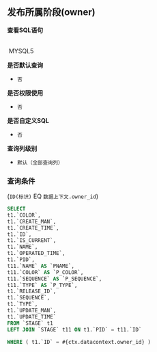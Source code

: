 ## 发布所属阶段(owner) <!-- {docsify-ignore-all} -->



<p class="panel-title"><b>查看SQL语句</b></p>
<br>

<el-row>
&nbsp;<el-tag @click="MYSQL5 = true">MYSQL5</el-tag>
</el-row>

<br>
<p class="panel-title"><b>是否默认查询</b></p>

* `否`

<p class="panel-title"><b>是否权限使用</b></p>

* `否`

<p class="panel-title"><b>是否自定义SQL</b></p>

* `否`

<p class="panel-title"><b>查询列级别</b></p>

* `默认（全部查询列）`



### 查询条件

(`ID(标识)` EQ `数据上下文.owner_id`)





<el-dialog v-model="MYSQL5" title="MYSQL5">

```sql
SELECT
t1.`COLOR`,
t1.`CREATE_MAN`,
t1.`CREATE_TIME`,
t1.`ID`,
t1.`IS_CURRENT`,
t1.`NAME`,
t1.`OPERATED_TIME`,
t1.`PID`,
t11.`NAME` AS `PNAME`,
t11.`COLOR` AS `P_COLOR`,
t11.`SEQUENCE` AS `P_SEQUENCE`,
t11.`TYPE` AS `P_TYPE`,
t1.`RELEASE_ID`,
t1.`SEQUENCE`,
t1.`TYPE`,
t1.`UPDATE_MAN`,
t1.`UPDATE_TIME`
FROM `STAGE` t1 
LEFT JOIN `STAGE` t11 ON t1.`PID` = t11.`ID` 

WHERE ( t1.`ID` = #{ctx.datacontext.owner_id} )
```

</el-dialog>

<script>
 const { createApp } = Vue
  createApp({
    data() {
      return {
                MYSQL5 : false
        
      }
    },
    methods: {
    }
  }).use(ElementPlus).mount('#app')
</script>